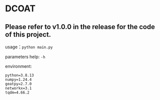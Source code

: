 # DCOAT

## Please refer to v1.0.0 in the release for the code of this project.

usage：`python main.py`

parameters help: `-h`

environment:
```
python=3.8.13
numpy=1.24.4
geatpy=2.7.0
networkx=3.1
tqdm=4.66.2
```
